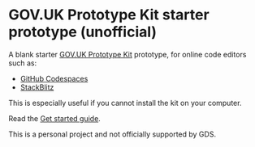 # GOV.UK Prototype Kit starter prototype (unofficial)

A blank starter [GOV.UK Prototype Kit](https://prototype-kit.service.gov.uk) prototype, for online code editors such as:

 - [GitHub Codespaces](https://github.com/codespaces)
 - [StackBlitz](https://stackblitz.com)

This is especially useful if you cannot install the kit on your computer.

Read the [Get started guide](https://joelanman.com/posts/govuk-prototype-kit-github-codespaces/).

This is a personal project and not officially supported by GDS.
